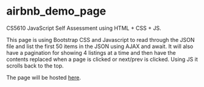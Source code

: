 # airbnb_demo_page
CS5610 JavaScript Self Assessment using HTML + CSS + JS. 

This page is using Bootstrap CSS and Javascript to read through the JSON file and list the first 50 items in the JSON using AJAX and await.
It will also have a pagination for showing 4 listings at a time and then have the contents replaced when a page is clicked or next/prev is clicked.
Using JS it scrolls back to the top.

The page will be hosted [here](https://airyimbin.github.io/airbnb_demo_page).
